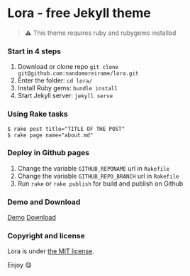 # Lora - free Jekyll theme

> :warning:
  This theme requires ruby and rubygems installed

### Start in 4 steps

1. Download or clone repo `git clone git@github.com:nandomoreirame/lora.git`
2. Enter the folder: `cd lora/`
3. Install Ruby gems: `bundle install`
4. Start Jekyll server: `jekyll serve`

### Using Rake tasks

```
$ rake post title="TITLE OF THE POST"
$ rake page name="about.md"
```

### Deploy in Github pages

1. Change the variable `GITHUB_REPONAME` url in `Rakefile`
2. Change the variable `GITHUB_REPO_BRANCH` url in `Rakefile`
3. Run `rake` or `rake publish` for build and publish on Github

### Demo and Download

[Demo](http://nandomoreira.me/lora/)
[Download](https://github.com/nandomoreirame/lora/archive/master.zip)

### Copyright and license

Lora is under [the MIT license](/LICENSE).

Enjoy :yum: